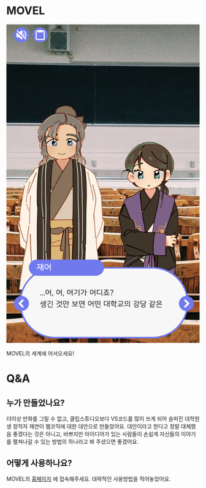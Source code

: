 # MOVEL

![MOVEL](https://github.com/jyhyun1008/VN.MD/raw/main/vnmd_concept.png)

MOVEL의 세계에 어서오세요!

# Q&A

## 누가 만들었나요?

더이상 만화를 그릴 수 없고, 클립스튜디오보다 VS코드를 많이 쓰게 되어 슬퍼진 대학원생 창작자 재연이 웹코믹에 대한 대안으로 만들었어요. 대안이라고 한다고 정말 대체했음 좋겠다는 것은 아니고, 바쁘지만 아이디어가 있는 사람들이 손쉽게 자신들의 이야기를 펼쳐나갈 수 있는 방법의 하나라고 봐 주셨으면 좋겠어요.

## 어떻게 사용하나요?

MOVEL의 [홈페이지](http://gwansangg.am/movel/) 에 접속해주세요. 대략적인 사용방법을 적어놓았어요.
